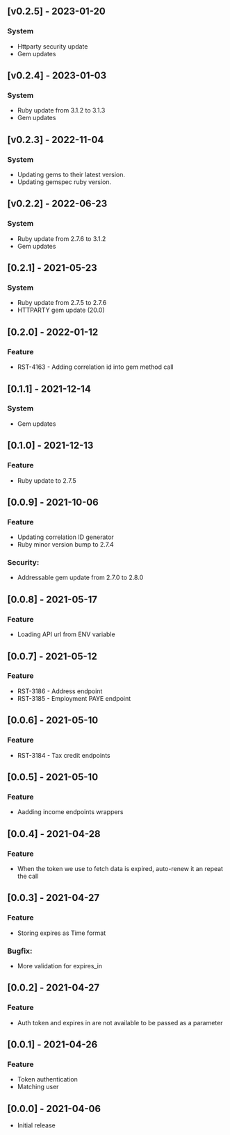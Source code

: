 ## [v0.2.5] - 2023-01-20
### System
- Httparty security update
- Gem updates

## [v0.2.4] - 2023-01-03
### System
- Ruby update from 3.1.2 to 3.1.3
- Gem updates

## [v0.2.3] - 2022-11-04
### System
- Updating gems to their latest version.
- Updating gemspec ruby version.

## [v0.2.2] - 2022-06-23
### System
- Ruby update from 2.7.6 to 3.1.2
- Gem updates

## [0.2.1] - 2021-05-23
### System
- Ruby update from 2.7.5 to 2.7.6
- HTTPARTY gem update (20.0)

## [0.2.0] - 2022-01-12
### Feature
- RST-4163 - Adding correlation id into gem method call

## [0.1.1] - 2021-12-14
### System
- Gem updates

## [0.1.0] - 2021-12-13
### Feature
- Ruby update to 2.7.5

## [0.0.9] - 2021-10-06
### Feature
- Updating correlation ID generator
- Ruby minor version bump to 2.7.4

### Security:
- Addressable gem update from 2.7.0 to 2.8.0

## [0.0.8] - 2021-05-17
### Feature
- Loading API url from ENV variable

## [0.0.7] - 2021-05-12
### Feature
- RST-3186 - Address endpoint
- RST-3185 - Employment PAYE endpoint

## [0.0.6] - 2021-05-10
### Feature
- RST-3184 - Tax credit endpoints

## [0.0.5] - 2021-05-10
### Feature
- Aadding income endpoints wrappers

## [0.0.4] - 2021-04-28
### Feature
- When the token we use to fetch data is expired, auto-renew it an repeat the call

## [0.0.3] - 2021-04-27

### Feature
- Storing expires as Time format

### Bugfix:
- More validation for expires_in

## [0.0.2] - 2021-04-27

### Feature
- Auth token and expires in are not available to be passed as a parameter

## [0.0.1] - 2021-04-26

### Feature
- Token authentication
- Matching user

## [0.0.0] - 2021-04-06

- Initial release
